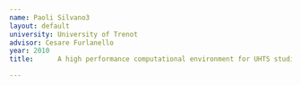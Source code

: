 ```yaml
---
name: Paoli Silvano3
layout: default
university: University of Trenot
advisor: Cesare Furlanello
year: 2010
title:  	A high performance computational environment for UHTS studies

---
```

